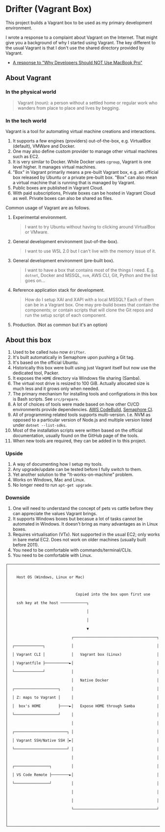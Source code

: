 # Drifter (Vagrant Box)

This project builds a Vagrant box to be used as my primary development
environment.

I wrote a response to a complaint about Vagrant on the Internet.  That might
give you a background of why I started using Vagrant.  The key different to the
usual Vagrant is that I don't use the shared directory provided by Vagrant.

* [A response to "Why Developers Should NOT Use MacBook Pro"](https://medium.com/@alvin.yp.yim/with-your-first-point-about-vagrant-virtualbox-setting-up-a-samba-in-virtualbox-and-edit-code-9680b2d38c69)

## About Vagrant

### In the physical world

> Vagrant (noun): a person without a settled home or regular work who wanders
> from place to place and lives by begging.

### In the tech world

Vagrant is a tool for automating virtual machine creations and interactions.

1. It supports a few engines (providers) out-of-the-box, e.g. VirtualBox
   (default), VMWare and Docker.
1. One may also define custom provider to manage other virtual machines such as
   EC2.
1. It is very similar to Docker.  While Docker uses `cgroup`, Vagrant is one
   level higher.  It manages virtual machines.
1. "Box" in Vagrant primarily means a pre-built Vagrant box, e.g. an official
   box released by Ubuntu or a private pre-built box.  "Box" can also mean a
   virtual machine that is running that is managed by Vagrant.
1. Public boxes are published in Vagrant Cloud.
1. With paid subscriptions, Private boxes can be hosted in Vagrant Cloud as
   well.  Private boxes can also be shared as files.


Common usage of Vagrant are as follows.

1. Experimental environment.

   > I want to try Ubuntu without having to clicking around VirtualBox or
   > VMware.

1. General development environment (out-of-the-box).

   > I want to use WSL 2.0 but I can't live with the memory issue of it.

1. General development environment (pre-built box).

   > I want to have a box that contains most of the things I need.  E.g.
   > `dotnet`, Docker and MSSQL, `nvm`, AWS CLI, Git, Python and the list goes
   > on...

1. Reference application stack for development.

   > How do I setup XAI and XAPI with a local MSSQL?  Each of them can be in a
   > Vagrant box.  One may pre-build boxes that contain the components; or
   > contain scripts that will clone the Git repos and run the setup script of
   > each component.

1. Production. (Not as common but it's an option)

## About this box

1. Used to be called `hobo` now `drifter`.
1. It's built automatically in Semaphore upon pushing a Git tag.
1. It's based on the official Ubuntu.
1. Historically this box were built using just Vagrant itself but now use the
   dedicated tool, Packer.
1. It exposes the `HOME` directory via Windows file sharing (Samba).
1. The virtual root drive is resized to 100 GiB.  Actually allocated size is
   much less and it grows only when needed.
1. The primary mechanism for installing tools and configrations in this box is
   Bash scripts.  See `src/prepare`.
1. A lot of choices of tools were made based on how other CI/CD environments
   provide dependencies.  [AWS
   CodeBuild](https://github.com/aws/aws-codebuild-docker-images/blob/master/ubuntu/standard/3.0/runtimes.yml),
   [Semaphore CI](https://docs.semaphoreci.com/).
1. All of programming related tools supports multi-version.  I.e. NVM as
   opposed to a particular version of Node.js and multiple version listed under
   `dotnet --list-sdks`.
1. Most of the installation scripts were written based on the official
   documentation, usually found on the GitHub page of the tools.
1. When new tools are required, they can be added in to this project.

### Upside

1. A way of documenting how I setup my tools.
1. Any upgrade/update can be tested before I fully switch to them.
1. Yet another solution to the "It-works-on-machine" problem.
1. Works on Windows, Mac and Linux.
1. No longer need to run `apt-get upgrade`.

### Downside

1. One will need to understand the concept of pets vs cattle before they can
   appreciate the values Vagrant brings.
1. It supports Windows boxes but becasue a lot of tasks cannot be automated in
   Windows.  It doesn't bring as many advantages as in Linux boxes.
1. Requires virtualisation (VTx).  Not supported in the usual EC2; only works
   in bare metal EC2.  Does not work on older machines (usually built before
   2011).
1. You need to be comfortable with commands/terminal/CLIs.
1. You need to be comfortable with Linux.

```
┌──────────────────────────────────────────────────────────────────────┐
│                                                                      │
│    Host OS (Windows, Linux or Mac)                                   │
│                                                                      │
│                               Copied into the box upon first use     │
│    ssh key at the host ────────────┐                                 │
│                                    │                                 │
│                                    │                                 │
│                                    ▼                                 │
│                             ┌──────────────────────────────────────┐ │
│  ┌─────────────┐            │                                      │ │
│  │ Vagrant CLI │            │   Vagrant box (Linux)                │ │
│  │ Vagrantfile ├───────────►│                                      │ │
│  └─────────────┘            │                                      │ │
│                             │   Native Docker                      │ │
│  ┌────────────────────┐     │                                      │ │
│  │ Z: maps to Vagrant │     │                                      │ │
│  │  box's HOME        ├────►│   Expose HOME through Samba          │ │
│  └────────────────────┘     │                                      │ │
│                             │                                      │ │
│  ┌────────────────────────┐ │                                      │ │
│  │ Vagrant SSH/Native SSH │►│                                      │ │
│  └────────────────────────┘ │                                      │ │
│                             │                                      │ │
│  ┌────────────────┐         │                                      │ │
│  │ VS Code Remote ├────────►│                                      │ │
│  └────────────────┘         │                                      │ │
│                             │                                      │ │
│                             │                                      │ │
│                             └──────────────────────────────────────┘ │
│                                                                      │
└──────────────────────────────────────────────────────────────────────┘
```
